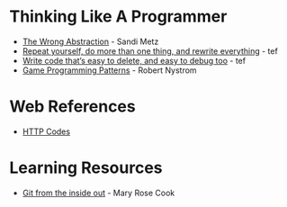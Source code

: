 # Thinking Like A Programmer

* [The Wrong Abstraction](https://www.sandimetz.com/blog/2016/1/20/the-wrong-abstraction) - Sandi Metz
* [Repeat yourself, do more than one thing, and rewrite everything](https://programmingisterrible.com/post/176657481103/repeat-yourself-do-more-than-one-thing-and) - tef
* [Write code that’s easy to delete, and easy to debug too](https://programmingisterrible.com/post/173883533613/code-to-debug) - tef
* [Game Programming Patterns](http://gameprogrammingpatterns.com/) - Robert Nystrom

# Web References
* [HTTP Codes](https://evertpot.com/http/)

# Learning Resources
* [Git from the inside out](https://maryrosecook.com/blog/post/git-from-the-inside-out) - Mary Rose Cook
